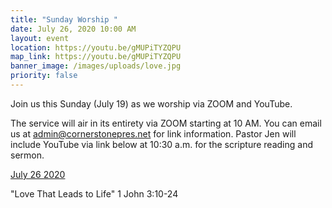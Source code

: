 ```yaml
---
title: "Sunday Worship "
date: July 26, 2020 10:00 AM
layout: event
location: https://youtu.be/gMUPiTYZQPU
map_link: https://youtu.be/gMUPiTYZQPU
banner_image: /images/uploads/love.jpg
priority: false
---
```

Join us this Sunday (July 19) as we worship via ZOOM and YouTube.

The service will air in its entirety via ZOOM starting at 10 AM. You can email us at admin@cornerstonepres.net for link information. Pastor Jen will include YouTube via link below at 10:30 a.m. for the scripture reading and sermon.

[July 26 2020](https://youtu.be/gMUPiTYZQPU)

"Love That Leads to Life" 1 John 3:10-24
